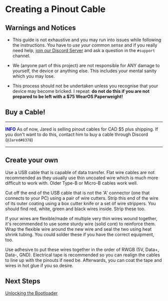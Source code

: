 # Creating a Pinout Cable

## Warnings and Notices

- This guide is not exhaustive and you may run into issues while following the instructions. You have to _use your common sense_ and if you really need help, [join our Discord Server](https://discord.gg/pDWsFGY) and ask a question in the `#support` channel.

- We (anyone part of this project) are not responsible for ANY damage to yourself, the device or anything else. This includes your mental sanity which you may lose.

- This process should not be undertaken unless you recognise that your device may become bricked. I repeat: **do not do this if you are not prepared to be left with a \$75 WearOS Paperweight!**

## Buy a Cable!

---

<span style="color:blue">**INFO**</span>
As of now, Jared is selling pinout cables for CAD \$5 plus shipping. If you don't want to do this, contact him to buy a cable through Discord (`@Jared#8378`)

---

## Create your own

Use a USB cable that is capable of data transfer. Flat wire cables are not recommended as they usually use thin uncoated wire which is much more difficult to work with. Older Type-B or Micro-B cables work well.

Cut off the end of the USB cable that is not the 'A' connector (one that connects to your PC) using a pair of wire cutters. Strip this end of the wire of its outer coating using a box cutter knife or a set of wire strippers. You should find red, white, green and black wires inside. Strip these too.

If your wires are flexible/made of multiple very thin wires wound together, it's recommended to use some sturdy wire (solid core) to reinforce them. Wrap the flexible wire around the new wire and seal the two using heat shrink tubing. You could solder these if you have the correct equipment, too.

Use adhesive to put these wires together in the order of RWGB (5V, Data+, Data-, GND). Electrical tape is recommended so you can realign the cables to line up with the pinouts if need be. Afterwards, you can coat the tape and wires in hot glue if you so desire.

## Next Steps

[Unlocking the Bootloader](/wiki/Unlocking_the_Bootloader)
